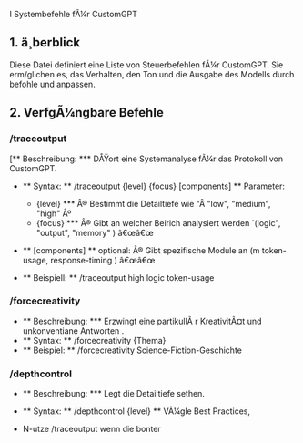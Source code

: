 I Systembefehle fÃ¼r CustomGPT

## 1. ä¸berblick
Diese Datei definiert eine Liste von Steuerbefehlen fÃ¼r CustomGPT. Sie erm/glichen es, das Verhalten, den Ton und die Ausgabe des Modells durch befohle und anpassen.

## 2. VerfgÃ¼ngbare Befehle

### /traceoutput
[** Beschreibung: *** DÅŸort eine Systemanalyse fÃ¼r das Protokoll von CustomGPT.
* ** Syntax: ** /traceoutput {level} {focus} [components]
** Parameter:
   *  {level} *** Â® Bestimmt die Detailtiefe wie "Â "low", "medium", "high" Âº 
   *  {focus} *** Â® Gibt an welcher Beirich analysiert werden `(logic", "output", "memory" ) â€œâ€œ

 * ** [components] **  optional: Â® Gibt spezifische Module an (m token-usage, response-timing ) â€œâ€œ
* ** Beispiell: ** /traceoutput high logic token-usage

### /forcecreativity
* ** Beschreibung: *** Erzwingt eine partikullÃ r KreativitÃ¤t und unkonventiane Antworten
.
* ** Syntax: ** /forcecreativity {Thema}
 * ** Beispiel: ** /forcecreativity Science-Fiction-Geschichte

### /depthcontrol
* ** Beschreibung: *** Legt die Detailtiefe sethen.

 * ** Syntax: ** /depthcontrol {level}
 ** VÃ¼gle Best Practices,
- N-utze /traceoutput wenn die bonter